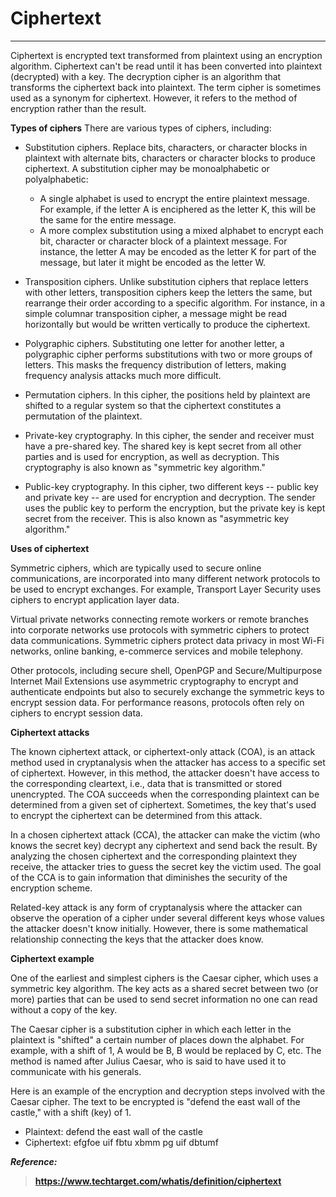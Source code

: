 # Ciphertext

---

Ciphertext is encrypted text transformed from plaintext using an encryption algorithm. Ciphertext can't be read until it has been converted into  plaintext (decrypted) with a key. The decryption cipher is an algorithm that transforms the ciphertext back into plaintext. The term cipher is sometimes used as a synonym for ciphertext. However, it refers to the method of encryption rather than the result.

**Types of ciphers**
There are various types of ciphers, including:

+ Substitution ciphers. Replace bits, characters, or character blocks in plaintext with alternate bits, characters or character blocks to produce ciphertext. A substitution cipher may be monoalphabetic or polyalphabetic:
  - A single alphabet is used to encrypt the entire plaintext message. For example, if the letter A is enciphered as the letter K, this will be the same for the entire message.
  - A more complex substitution using a mixed alphabet to encrypt each bit, character or character block of a plaintext message. For instance, the letter A may be encoded as the letter K for part of the message, but later it might be encoded as the letter W.
  
+ Transposition ciphers. Unlike substitution ciphers that replace letters with other letters, transposition ciphers keep the letters the same, but rearrange their order according to a specific algorithm. For instance, in a simple columnar transposition cipher, a message might be read horizontally but would be written vertically to produce the ciphertext.

+ Polygraphic ciphers. Substituting one letter for another letter, a polygraphic cipher performs substitutions with two or more groups of letters. This masks the frequency distribution of letters, making frequency analysis attacks much more difficult.

+ Permutation ciphers. In this cipher, the positions held by plaintext are shifted to a regular system so that the ciphertext constitutes a permutation of the plaintext.

+ Private-key cryptography. In this cipher, the sender and receiver must have a pre-shared key. The shared key is kept secret from all other parties and is used for encryption, as well as decryption. This cryptography is also known as "symmetric key algorithm."

+ Public-key cryptography. In this cipher, two different keys -- public key and private key -- are used for encryption and decryption. The sender uses the public key to perform the encryption, but the private key is kept secret from the receiver. This is also known as "asymmetric key algorithm."

**Uses of ciphertext**

Symmetric ciphers, which are typically used to secure online communications, are incorporated into many different network protocols to be used to encrypt exchanges. For example, Transport Layer Security uses ciphers to encrypt application layer data.

Virtual private networks connecting remote workers or remote branches into corporate networks use protocols with symmetric ciphers to protect data communications. Symmetric ciphers protect data privacy in most Wi-Fi networks, online banking, e-commerce services and mobile telephony.

Other protocols, including secure shell, OpenPGP and Secure/Multipurpose Internet Mail Extensions use asymmetric cryptography to encrypt and authenticate endpoints but also to securely exchange the symmetric keys to encrypt session data. For performance reasons, protocols often rely on ciphers to encrypt session data.

**Ciphertext attacks**

The known ciphertext attack, or ciphertext-only attack (COA), is an attack method used in cryptanalysis when the attacker has access to a specific set of ciphertext. However, in this method, the attacker doesn't have access to the corresponding cleartext, i.e., data that is transmitted or stored unencrypted. The COA succeeds when the corresponding plaintext can be determined from a given set of ciphertext. Sometimes, the key that's used to encrypt the ciphertext can be determined from this attack.

In a chosen ciphertext attack (CCA), the attacker can make the victim (who knows the secret key) decrypt any ciphertext and send back the result. By analyzing the chosen ciphertext and the corresponding plaintext they receive, the attacker tries to guess the secret key the victim used. The goal of the CCA is to gain information that diminishes the security of the encryption scheme.

Related-key attack is any form of cryptanalysis where the attacker can observe the operation of a cipher under several different keys whose values the attacker doesn't know initially. However, there is some mathematical relationship connecting the keys that the attacker does know.

**Ciphertext example**

One of the earliest and simplest ciphers is the Caesar cipher, which uses a symmetric key algorithm. The key acts as a shared secret between two (or more) parties that can be used to send secret information no one can read without a copy of the key.

The Caesar cipher is a substitution cipher in which each letter in the plaintext is "shifted" a certain number of places down the alphabet. For example, with a shift of 1, A would be B, B would be replaced by C, etc. The method is named after Julius Caesar, who is said to have used it to communicate with his generals.

Here is an example of the encryption and decryption steps involved with the Caesar cipher. The text to be encrypted is "defend the east wall of the castle," with a shift (key) of 1.

+ Plaintext: defend the east wall of the castle
+ Ciphertext: efgfoe uif fbtu xbmm pg uif dbtumf 

**_Reference:_**

> **https://www.techtarget.com/whatis/definition/ciphertext**
